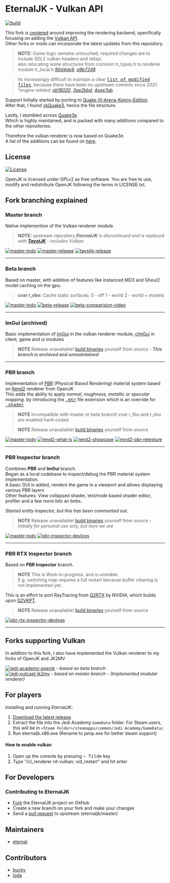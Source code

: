 # EternalJK - Vulkan API
[![build](https://github.com/JKSunny/EternalJK/actions/workflows/build.yml/badge.svg)](https://github.com/JKSunny/EternalJK/actions/workflows/build.yml)



This fork is <u>centered</u> around improving the rendering backend, specifically focusing on adding the [Vulkan API](https://www.vulkan.org).\
Other forks or mods can incorporate the latest updates from this repository.

> **NOTE:** Game logic remains untouched, required changes are to include SDL2 vulkan headers and refapi. \
>  also relocating some structures from common tr_types.h to renderer module tr_local.h <u>[*90d4de9*](https://github.com/JKSunny/EternalJK/commit/90d4de970491dccf13077aad40fcc89846e6be05)</u>, <u>[*a9b7248*](https://github.com/JKSunny/EternalJK/commit/a9b72482162f64042ed3213df65f594b2aad2781)</u>

> Its increasingly difficult to maintain a clear [<kbd> list of modified files</kbd>](https://github.com/eternalcodes/EternalJK/pull/116/files), because there have been no upstream commits since 2021. \
**engine related:* <u>[*eb18020*](https://github.com/JKSunny/EternalJK/commit/eb18020e44aba4726295c480ba2db3c6bd775fdd)</u>, <u>[*3ae2bbd*](https://github.com/JKSunny/EternalJK/commit/3ae2bbda774703b74d361272d13f8a056ee55149)</u>, <u>[*4eee7ab*](https://github.com/JKSunny/EternalJK/commit/4eee7ab042f7ec362c1f2623b8fbef0c85189382)</u>

Support Initially started by porting to [Quake-III-Arena-Kenny-Edition](https://github.com/kennyalive/Quake-III-Arena-Kenny-Edition).<br />
After that, I found [vkQuake3](https://github.com/suijingfeng/vkQuake3/tree/master/code), hence the file structure.

Lastly, I stumbled across [Quake3e](https://github.com/ec-/Quake3e).<br />
Which is highly maintained, and is packed with many additions compared to the other repositories.

Therefore the vulkan renderer is now based on Quake3e. <br />A list of the additions can be found on [here](https://github.com/ec-/Quake3e#user-content-vulkan-renderer).

## License

[![License](https://img.shields.io/github/license/eternalcodes/EternalJK.svg)](https://github.com/eternalcodes/EternalJK/blob/master/LICENSE.txt)

OpenJK is licensed under GPLv2 as free software. You are free to use, modify and redistribute OpenJK following the terms in LICENSE.txt.

## Fork branching explained

### **Master branch**
Native implemention of the Vulkan renderer module. 
> **NOTE:** upstream repository ***EternalJK** is discontinued and is replaced with **[TaystJK](https://github.com/taysta/TaystJK)** - includes Vulkan*


[![master-todo](https://img.shields.io/badge/todo-list-grey.svg)](https://github.com/users/JKSunny/projects/1/views/1?filterQuery=branch%3Aall)
[![master-release](https://img.shields.io/badge/Download-This_Release-brightgreen.svg)](https://github.com/JKSunny/EternalJK/releases/tag/latest/)
[![taystjk-release](https://img.shields.io/badge/Download-TaystJK_Release-cyan.svg)](https://github.com/taysta/TaystJK/releases/)

---

### **Beta branch**
Based on master, with addition of features like instanced MD3 and Ghoul2 model caching on the gpu.
> **cvar r_vbo:** Cache static surfaces: 0 - off 1 - world 2 - world + models

[![master-todo](https://img.shields.io/badge/todo-list-grey.svg)](https://github.com/users/JKSunny/projects/1/views/1?filterQuery=branch%3Abeta)
[![beta-release](https://img.shields.io/badge/Download-Beta-ef7b3c.svg)](https://github.com/JKSunny/EternalJK/releases/tag/latest-beta/)
[![beta-comparision-video](https://img.shields.io/badge/See-Comparison_video-yellow.svg)](https://www.youtube.com/watch?v=kZs6kEVgMok)

---

### **ImGui** (archived)
Basic implementation of [ImGui](https://github.com/ocornut/imgui) in the vulkan renderer module, [cImGui](https://github.com/cimgui/cimgui) in client, game and ui modules
> **NOTE** Release unavailable! [build binaries](https://github.com/JACoders/OpenJK/wiki/Compilation-guide) yourself from source - ***This branch is archived and unmaintained***

---

### **PBR branch**
Implementation of [PBR](https://google.github.io/filament/Filament.html#materialsystem/parameterization/standardparameters) *(Physical Based Rendering)* material system based on [Rend2](https://github.com/SomaZ/OpenJK) renderer from OpenJK \
This adds the ability to apply *normal, roughness, metallic or specular mapping*.
by introducing the [<kbd>.mtr</kbd>](https://jkhub.org/tutorials/rend2/new-shader-keywords-r98/) file extension which is an override for [<kbd>.shader</kbd>](https://jkhub.org/tutorials/skinning/basics-of-skinning-03-shaders-r192/)

> **NOTE** Incompatible with master or beta branch! cvar r_fbo and r_vbo are enabled hard-coded.

> **NOTE** Release unavailable! [build binaries](https://github.com/JACoders/OpenJK/wiki/Compilation-guide) yourself from source

[![master-todo](https://img.shields.io/badge/todo-list-grey.svg)](https://github.com/users/JKSunny/projects/1/views/1?filterQuery=branch%3APBR)
[![rend2-what-is](https://img.shields.io/badge/What_is-Rend2-yellow.svg)](https://jkhub.org/forums/topic/7468-rend2-a-modern-renderer/)
[![rend2-showcase](https://img.shields.io/badge/See-Bespin_Reborn-yellow.svg)](https://jkhub.org/files/file/4164-bespin-duel-reborn/)
[![rend2-pbr-retexture](https://img.shields.io/badge/See-PBR_Retexture-yellow.svg)](https://jkhub.org/files/file/4240-jedi-academy-pbr-retexture)

---

### **PBR Inspector branch**
Combines **PBR** and **ImGui** branch. \
Began as a local codebase to inspect/debug the PBR material system implementation. \
A basic GUI is added, renders the game in a viewport and allows displaying various PBR layers \
Other features: View collapsed shader, text/node based shader editor, profiler and a few more bits an bobs.

*Started entity inspector, but this has been commented out.*

> **NOTE** Release unavailable! [build binaries](https://github.com/JACoders/OpenJK/wiki/Compilation-guide) yourself from source - *Initially for personal use only, but here we are*

[![master-todo](https://img.shields.io/badge/todo-list-grey.svg)](https://github.com/users/JKSunny/projects/1/views/1?filterQuery=branch%3A%22PBR+Inspector%22)
[![pbr-inspector-devlogs](https://img.shields.io/badge/See-Devlog_videos-yellow.svg)](https://www.youtube.com/playlist?list=PLK0BIdk-GT_erDdqgLrzhGbpeIXZVRHL0)

---

### **PBR RTX Inspector branch**
Based on **PBR Inspector** branch.

> **NOTE** This is Work-in-progress, and is unstable. \
> E.g. switching map requires a full restart because buffer clearing is not implemented yet.

This is an effort to port RayTracing from [Q2RTX](https://github.com/NVIDIA/Q2RTX) by NVIDIA, which builds upon [Q2VKPT](https://brechpunkt.de/q2vkpt/).

> **NOTE** Release unavailable! [build binaries](https://github.com/JACoders/OpenJK/wiki/Compilation-guide) yourself from source

[![pbr-rtx-inspector-devlogs](https://img.shields.io/badge/See-Devlog_videos-yellow.svg)](https://www.youtube.com/embed/?listType=playlist&list=PLK0BIdk-GT_dPJyqZGN72nJ3PWv79XUw-)

---

## Forks supporting Vulkan

In addition to this fork, I also have implemented the Vulkan renderer to my forks of OpenJK and JK2MV 

[![jedi-academy-openjk](https://img.shields.io/badge/Jedi_Academy-OpenJK-brightgreen.svg)](https://github.com/JKSunny/OpenJK/) - *based on beta branch* \
[![jedi-outcast-jk2mv](https://img.shields.io/badge/Jedi_Outcast_&#x2800;-JK2MV-brightgreen.svg)](https://github.com/JKSunny/jk2mv/) - *based on master branch - (Implemented modular renderer)*

## For players

Installing and running EternalJK:

1. [Download the latest release](https://github.com/JKSunny/EternalJK/releases).
2. Extract the file into the Jedi Academy `GameData` folder. For Steam users, this will be in `<Steam Folder>/steamapps/common/Jedi Academy/GameData/`.
3. Run eternaljk.x86.exe (Rename to jamp.exe for better steam support)

#### How to enable vulkan 
1. Open up the console by pressing <kbd>~ Tilde</kbd> key
2. Type "/cl_renderer rd-vulkan; vid_restart" and hit enter

## For Developers

### Contributing to EternalJK
* [Fork](https://github.com/JKSunny/EternalJK/fork) the EternalJK project on GitHub
* Create a new branch on your fork and make your changes
* Send a [pull request](https://help.github.com/articles/creating-a-pull-request) to upstream (eternaljk/master)

## Maintainers

* [eternal](https://github.com/eternalcodes)

## Contributors 
* [bucky](https://github.com/Bucky21659)
* [loda](https://github.com/videoP)

